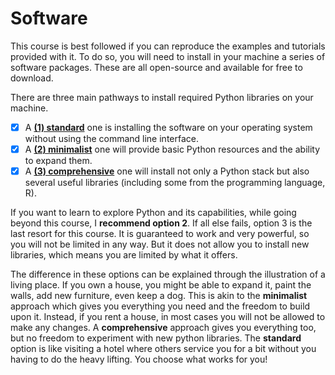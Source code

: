 # Software

This course is best followed if you can reproduce the examples and tutorials provided with it. To do so, you will need to install in your machine a series of software packages. These are all open-source and available for free to download.

There are three main pathways to install required Python libraries on your machine.

- [x] A [**(1) standard**](software/1-standard.md) one is installing the software on your operating system without using the command line interface.
- [x] A [**(2) minimalist**](software/2-minimalist.md) one will provide basic Python resources and the ability to expand them.
- [x] A [**(3) comprehensive**](software/3-comprehensive.md) one will install not only a Python stack but also several useful libraries (including some from the programming language, R).

If you want to learn to explore Python and its capabilities, while going beyond this course, I **recommend option 2**. If all else fails, option 3 is the last resort for this course. It is guaranteed to work and very powerful, so you will not be limited in any way. But it does not allow you to install new libraries, which means you are limited by what it offers.


The difference in these options can be explained through the illustration of a living place. If you own a house, you might be able to expand it, paint the walls, add new furniture, even keep a dog. This is akin to the **minimalist** approach which gives you everything you need and the freedom to build upon it. Instead, if you rent a house, in most cases you will not be allowed to make any changes. A **comprehensive** approach gives you everything too, but no freedom to experiment with new python libraries. The **standard** option is like visiting a hotel where others service you for a bit without you having to do the heavy lifting. You choose what works for you!
